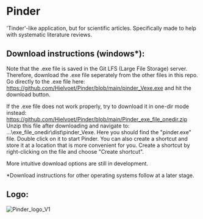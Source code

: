 # Pinder
'Tinder'-like application, but for scientific articles. Specifically made to help with systematic literature reviews. 

## Download instructions (windows*):
Note that the .exe file is saved in the Git LFS (Large File Storage) server. Therefore, download the .exe file seperately from the other files in this repo. Go directly to the .exe file here: https://github.com/Hielvoet/Pinder/blob/main/pinder_Vexe.exe and hit the download button.

If the .exe file does not work properly, try to download it in one-dir mode instead: https://github.com/Hielvoet/Pinder/blob/main/Pinder_exe_file_onedir.zip
Unzip this file after downloading and navigate to: ...\exe_file_onedir\dist\pinder_Vexe. Here you should find the "pinder.exe" file. Double click on it to start Pinder. You can also create a shortcut and store it at a location that is more convenient for you. Create a shortcut by right-clicking on the file and choose "Create shortcut".

More intuitive download options are still in development. 

*Download instructions for other operating systems follow at a later stage.


## Logo:
![Pinder_logo_V1](https://user-images.githubusercontent.com/77054548/224804151-71e3a2af-a16c-444a-8e0f-0cf7d6bf24be.jpg)
